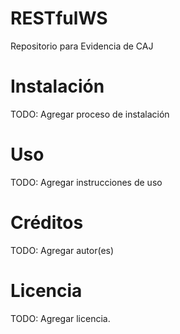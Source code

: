 # RESTfulWS
Repositorio para Evidencia de CAJ
# Instalación
TODO: Agregar proceso de instalación
# Uso
TODO: Agregar instrucciones de uso
# Créditos
TODO: Agregar autor(es)
# Licencia
TODO: Agregar licencia.
